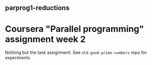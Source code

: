 ## parprog1-reductions
# Coursera "Parallel programming" assignment week 2

Nothing but the task assignment.
See `old-good-prime-numbers` repo for experiments
